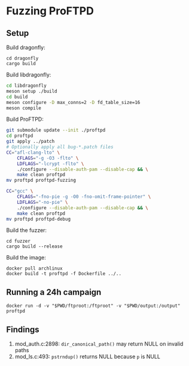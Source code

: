 # Fuzzing ProFTPD

## Setup
Build dragonfly:
```
cd dragonfly
cargo build
```

Build libdragonfly:
```sh
cd libdragonfly
meson setup ./build
cd build
meson configure -D max_conns=2 -D fd_table_size=16
meson compile
```

Build ProFTPD:
```sh
git submodule update --init ./proftpd
cd proftpd
git apply ../patch
# Optionally apply all bug-*.patch files
CC="afl-clang-lto" \
    CFLAGS="-g -O3 -flto" \
    LDFLAGS="-lcrypt -flto" \
    ./configure --disable-auth-pam --disable-cap && \
    make clean proftpd
mv proftpd proftpd-fuzzing

CC="gcc" \
    CFLAGS="-fno-pie -g -O0 -fno-omit-frame-pointer" \
    LDFLAGS="-no-pie" \
    ./configure --disable-auth-pam --disable-cap && \
    make clean proftpd
mv proftpd proftpd-debug
```

Build the fuzzer:
```
cd fuzzer
cargo build --release
```

Build the image:
```
docker pull archlinux
docker build -t proftpd -f Dockerfile ../..
```

## Running a 24h campaign
```
docker run -d -v "$PWD/ftproot:/ftproot" -v "$PWD/output:/output" proftpd
```

## Findings
1. mod_auth.c:2898: `dir_canonical_path()` may return NULL on invalid paths
2. mod_ls.c:493: `pstrndup()` returns NULL because `p` is NULL
